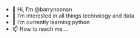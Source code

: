 - 👋 Hi, I’m @barrynoonan
- 👀 I’m interested in all things technology and data
- 🌱 I’m currently learning python
- 📫 How to reach me ...

<!---
barrynoonan/barrynoonan is a ✨ special ✨ repository because its `README.md` (this file) appears on your GitHub profile.
You can click the Preview link to take a look at your changes.
--->
